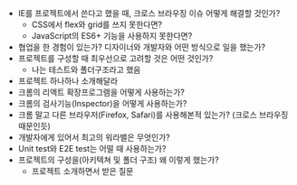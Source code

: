 * IE를 프로젝트에서 쓴다고 했을 때, 크로스 브라우징 이슈 어떻게 해결할 것인가?
  * CSS에서 flex와 grid를 쓰지 못한다면?
  * JavaScript의 ES6+ 기능을 사용하지 못한다면?
* 협업을 한 경험이 있는가? 디자이너와 개발자와 어떤 방식으로 일을 했는가?
* 프로젝트를 구성할 때 최우선으로 고려할 것은 어떤 것인가?
  * 나는 테스트와 폴더구조라고 했음
* 프로젝트 하나하나 소개해달라
* 크롬의 리액트 확장프로그램을 어떻게 사용하는가?
* 크롬의 검사기능(Inspector)을 어떻게 사용하는가?
* 크롬 말고 다른 브라우저(Firefox, Safari)를 사용해본적 있는가? (크로스 브라우징 때문인듯)
* 개발자에게 있어서 최고의 워라밸은 무엇인가?
* Unit test와 E2E test는 어떨 때 사용하는가?
* 프로젝트의 구성을(아키텍쳐 및 폴더 구조) 왜 이렇게 했는가?
  * 프로젝트 소개하면서 받은 질문